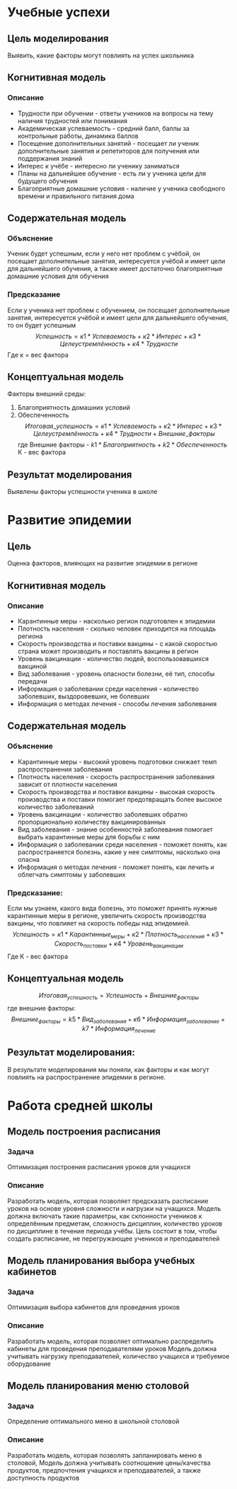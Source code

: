 # Учебные успехи
## Цель моделирования
Выявить, какие факторы могут повлиять на успех школьника
## Когнитивная модель
### Описание
- Трудности при обучении - ответы учеников на вопросы на тему наличия трудностей или понимания
- Академическая успеваемость - средний балл, баллы за контрольные работы, динамика баллов
- Посещение дополнительных занятий - посещает ли ученик дополнительные занятия и репетиторов для получения или поддержания знаний
- Интерес к учёбе - интересно ли ученику заниматься
- Планы на дальнейшее обучение - есть ли у ученика цели для будущего обучения
- Благоприятные домашние условия - наличие у ученика свободного времени и правильного питания дома
## Содержательная модель
### Объяснение
Ученик будет успешным, если у него нет проблем с учёбой, он посещает дополнительные занятия, интересуется учёбой и имеет цели для дальнейшего обучения, а также имеет достаточно благоприятные домашние условия для обучения
### Предсказание
Если у ученика нет проблем с обучением, он посещает дополнительные занятия, интересуется учёбой и имеет цели для дальнейшего обучения, то он будет успешным
$$Успешность=к1*Успеваемость+к2*Интерес+к3*Целеустремлённость+к4*Трудности$$
Где к = вес фактора 
## Концептуальная модель
Факторы внешний среды:
1. Благоприятность домашних условий
2. Обеспеченность
$$Итоговая\_успешность=к1*Успеваемость+к2*Интерес+к3*Целеустремлённость+к4*Трудности+Внешние\_факторы$$
где Внешние факторы - $k1*Благоприятность+k2*Обеспеченность$
К - вес фактора
## Результат моделирования
Выявлены факторы успешности ученика в школе
# Развитие эпидемии
## Цель
Оценка факторов, влияющих на развитие эпидемии в регионе
## Когнитивная модель
### Описание
- Карантинные меры - насколько регион подготовлен к эпидемии
- Плотность населения - сколько человек приходится на площадь региона
- Скорость производства и поставки вакцины - с какой скоростью страна может производить и поставлять вакцины в регион
- Уровень вакцинации - количество людей, воспользовавшихся вакциной
- Вид заболевания - уровень опасности болезни, её тип, способы передачи
- Информация о заболевании среди населения - количество заболевших, выздоровевших, не болевших
- Информация о методах лечения - способы лечения заболевания
## Содержательная модель

### Объяснение
- Карантинные меры - высокий уровень подготовки снижает темп распространения заболевания
- Плотность населения - скорость распространения заболевания зависит от плотности населения
- Скорость производства и поставки вакцины - высокая скорость производства и поставки помогает предотвращать более высокое количество заболеваний
- Уровень вакцинации - количество заболевших обратно пропорционально количеству вакцинированных
- Вид заболевания - знание особенностей заболевания помогает выбрать карантинные меры для борьбы с ним
- Информация о заболевании среди населения - поможет понять, как распространяется болезнь, какие у нее симптомы, насколько она опасна
- Информация о методах лечения - поможет понять, как лечить и облегчать симптомы у заболевших
### Предсказание: 
Если мы узнаем, какого вида болезнь, это поможет принять нужные карантинные меры в регионе, увеличить скорость производства вакцины, что повлияет на скорость победы над эпидемией.
$$Успешность = к1*Карантинные_{меры}+ к2*Плотность_{населения} + к3 * Скорость_{поставки} + к4 * Уровень_{вакцинации} $$
Где K - вес фактора
## Концептуальная модель

$$Итоговая_{успешность} = Успешность + Внешние_{факторы}$$
где внешние факторы:
$$Внешние_{факторы}= k5 * Вид_{заболевания} + к6 * Информация_{заболевание} + k7 * Информация_{лечение}$$

## Результат моделирования:
В результате моделирования мы поняли, как факторы и как могут повлиять на распространение эпидемии в регионе.

# Работа средней школы
## Модель построения расписания
### Задача
Оптимизация построения расписания уроков для учащихся
### Описание
Разработать модель, которая позволяет предсказать расписание уроков на основе уровня сложности и нагрузки на учащихся. Модель должна включать такие параметры, как склонности учеников к определённым предметам, сложность дисциплин, количество уроков по дисциплине в течение периода учёбы. Цель состоит в том, чтобы создать расписание, не перегружающее учеников и преподавателей
## Модель планирования выбора учебных кабинетов
### Задача
Оптимизация выбора кабинетов для проведения уроков
### Описание
Разработать модель, которая позволяет оптимально распределить кабинеты для проведения преподавателями уроков
Модель должна учитывать нагрузку преподавателей, количество учащихся и требуемое оборудование
## Модель планирования меню столовой
### Задача
Определение оптимального меню в школьной столовой
### Описание
Разработать модель, которая позволять запланировать меню в столовой, 
Модель должна учитывать соотношение цены/качества продуктов, предпочтения учащихся и преподавателей, а также доступность продуктов